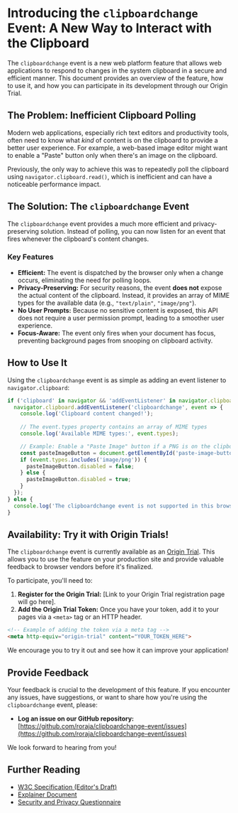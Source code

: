 # Introducing the `clipboardchange` Event: A New Way to Interact with the Clipboard

The `clipboardchange` event is a new web platform feature that allows web applications to respond to changes in the system clipboard in a secure and efficient manner. This document provides an overview of the feature, how to use it, and how you can participate in its development through our Origin Trial.

## The Problem: Inefficient Clipboard Polling

Modern web applications, especially rich text editors and productivity tools, often need to know what *kind* of content is on the clipboard to provide a better user experience. For example, a web-based image editor might want to enable a "Paste" button only when there's an image on the clipboard.

Previously, the only way to achieve this was to repeatedly poll the clipboard using `navigator.clipboard.read()`, which is inefficient and can have a noticeable performance impact.

## The Solution: The `clipboardchange` Event

The `clipboardchange` event provides a much more efficient and privacy-preserving solution. Instead of polling, you can now listen for an event that fires whenever the clipboard's content changes.

### Key Features

*   **Efficient:** The event is dispatched by the browser only when a change occurs, eliminating the need for polling loops.
*   **Privacy-Preserving:** For security reasons, the event **does not** expose the actual content of the clipboard. Instead, it provides an array of MIME types for the available data (e.g., `"text/plain"`, `"image/png"`).
*   **No User Prompts:** Because no sensitive content is exposed, this API does not require a user permission prompt, leading to a smoother user experience.
*   **Focus-Aware:** The event only fires when your document has focus, preventing background pages from snooping on clipboard activity.

## How to Use It

Using the `clipboardchange` event is as simple as adding an event listener to `navigator.clipboard`:

```javascript
if ('clipboard' in navigator && 'addEventListener' in navigator.clipboard) {
  navigator.clipboard.addEventListener('clipboardchange', event => {
    console.log('Clipboard content changed!');
    
    // The event.types property contains an array of MIME types
    console.log('Available MIME types:', event.types);

    // Example: Enable a "Paste Image" button if a PNG is on the clipboard
    const pasteImageButton = document.getElementById('paste-image-button');
    if (event.types.includes('image/png')) {
      pasteImageButton.disabled = false;
    } else {
      pasteImageButton.disabled = true;
    }
  });
} else {
  console.log('The clipboardchange event is not supported in this browser.');
}
```

## Availability: Try it with Origin Trials!

The `clipboardchange` event is currently available as an [Origin Trial](https://developer.chrome.com/docs/web-platform/origin-trials/). This allows you to use the feature on your production site and provide valuable feedback to browser vendors before it's finalized.

To participate, you'll need to:
1.  **Register for the Origin Trial:** [Link to your Origin Trial registration page will go here].
2.  **Add the Origin Trial Token:** Once you have your token, add it to your pages via a `<meta>` tag or an HTTP header.

```html
<!-- Example of adding the token via a meta tag -->
<meta http-equiv="origin-trial" content="YOUR_TOKEN_HERE">
```

We encourage you to try it out and see how it can improve your application!

## Provide Feedback

Your feedback is crucial to the development of this feature. If you encounter any issues, have suggestions, or want to share how you're using the `clipboardchange` event, please:

*   **Log an issue on our GitHub repository:** [https://github.com/roraja/clipboardchange-event/issues](https://github.com/roraja/clipboardchange-event/issues)

We look forward to hearing from you!

## Further Reading

*   [W3C Specification (Editor's Draft)](https://w3c.github.io/clipboard-apis/)
*   [Explainer Document](https://github.com/MicrosoftEdge/MSEdgeExplainers/blob/main/ClipboardAPI/clipboard-change-event-explainer.md)
*   [Security and Privacy Questionnaire](clipboardchange_security_privacy_questionnaire.md)
